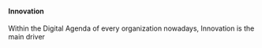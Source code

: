 #### Innovation

Within the Digital Agenda of every organization nowadays, Innovation is the main driver 
